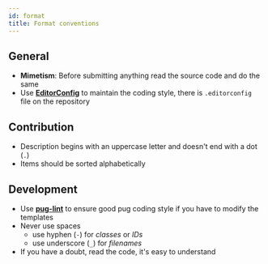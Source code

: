 ```yaml
---
id: format
title: Format conventions
---
```

## General

-   **Mimetism**: Before submitting anything read the source code and do the same
-   Use [**EditorConfig**][editorconfig] to maintain the coding style, there is `.editorconfig` file on the repository

## Contribution

-   Description begins with an uppercase letter and doesn't end with a dot (`.`)
-   Items should be sorted alphabetically

## Development

-   Use [**pug-lint**][puglint] to ensure good pug coding style if you have to modify the templates
-   Never use spaces
    -   use hyphen (`-`) for _classes_ or _IDs_
    -   use underscore (`_`) for _filenames_
-   If you have a doubt, read the code, it's easy to understand

[editorconfig]: http://editorconfig.org/

[puglint]: https://yarnpkg.com/package/pug-lint
